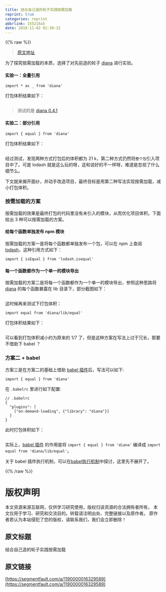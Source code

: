 ```yaml
---
title: 结合自己造的轮子实践按需加载
reprint: true
categories: reprint
abbrlink: 155216a5
date: 2018-11-02 02:30:12
---
```


{{% raw %}}
<blockquote><a href="https://github.com/MuYunyun/diana/issues/5" rel="nofollow noreferrer" target="_blank">&#x539F;&#x6587;&#x5730;&#x5740;</a></blockquote><p>&#x4E3A;&#x4E86;&#x63A2;&#x7A76;&#x6309;&#x9700;&#x52A0;&#x8F7D;&#x7684;&#x672C;&#x8D28;&#xFF0C;&#x9009;&#x62E9;&#x4E86;&#x5BF9;&#x5148;&#x524D;&#x9020;&#x7684;&#x8F6E;&#x5B50; <a href="https://github.com/MuYunyun/diana" rel="nofollow noreferrer" target="_blank">diana</a> &#x8FDB;&#x884C;&#x5B9E;&#x9A8C;&#x3002;</p><h4>&#x5B9E;&#x9A8C;&#x4E00;&#xFF1A;&#x5168;&#x91CF;&#x5F15;&#x7528;</h4><div class="widget-codetool" style="display:none"><div class="widget-codetool--inner"><span class="selectCode code-tool" data-toggle="tooltip" data-placement="top" title="" data-original-title="&#x5168;&#x9009;"></span> <span type="button" class="copyCode code-tool" data-toggle="tooltip" data-placement="top" data-clipboard-text="import * as _ from &apos;diana&apos;" title="" data-original-title="&#x590D;&#x5236;"></span> <span type="button" class="saveToNote code-tool" data-toggle="tooltip" data-placement="top" title="" data-original-title="&#x653E;&#x8FDB;&#x7B14;&#x8BB0;"></span></div></div><pre class="javascript hljs"><code class="js" style="word-break:break-word;white-space:initial"><span class="hljs-keyword">import</span> * <span class="hljs-keyword">as</span> _ <span class="hljs-keyword">from</span> <span class="hljs-string">&apos;diana&apos;</span></code></pre><p>&#x6253;&#x5305;&#x4F53;&#x79EF;&#x7ED3;&#x679C;&#x5982;&#x4E0B;&#xFF1A;</p><p><span class="img-wrap"><img data-src="http://oqhtscus0.bkt.clouddn.com/6de21bdb4cd2ac1d52a6e2af839ddeb0.jpg" src="https://static.alili.techhttp://oqhtscus0.bkt.clouddn.com/6de21bdb4cd2ac1d52a6e2af839ddeb0.jpg" alt="" title="" style="cursor:pointer;display:inline"></span></p><blockquote>&#x6D4B;&#x8BD5;&#x7684;&#x662F; <a href="https://github.com/MuYunyun/diana/tree/v0.4.1/lib" rel="nofollow noreferrer" target="_blank">diana 0.4.1</a></blockquote><h4>&#x5B9E;&#x9A8C;&#x4E8C;&#xFF1A;&#x90E8;&#x5206;&#x5F15;&#x7528;</h4><div class="widget-codetool" style="display:none"><div class="widget-codetool--inner"><span class="selectCode code-tool" data-toggle="tooltip" data-placement="top" title="" data-original-title="&#x5168;&#x9009;"></span> <span type="button" class="copyCode code-tool" data-toggle="tooltip" data-placement="top" data-clipboard-text="import { equal } from &apos;diana&apos;" title="" data-original-title="&#x590D;&#x5236;"></span> <span type="button" class="saveToNote code-tool" data-toggle="tooltip" data-placement="top" title="" data-original-title="&#x653E;&#x8FDB;&#x7B14;&#x8BB0;"></span></div></div><pre class="javascript hljs"><code class="js" style="word-break:break-word;white-space:initial"><span class="hljs-keyword">import</span> { equal } <span class="hljs-keyword">from</span> <span class="hljs-string">&apos;diana&apos;</span></code></pre><p>&#x6253;&#x5305;&#x4F53;&#x79EF;&#x7ED3;&#x679C;&#x5982;&#x4E0B;&#xFF1A;</p><p><span class="img-wrap"><img data-src="http://oqhtscus0.bkt.clouddn.com/57d8e10760e2ca6a264f235ba6532d27.jpg" src="https://static.alili.techhttp://oqhtscus0.bkt.clouddn.com/57d8e10760e2ca6a264f235ba6532d27.jpg" alt="" title="" style="cursor:pointer;display:inline"></span></p><p>&#x7ECF;&#x8FC7;&#x6D4B;&#x8BD5;&#xFF0C;&#x53D1;&#x73B0;&#x4E24;&#x79CD;&#x65B9;&#x5F0F;&#x6253;&#x5305;&#x540E;&#x7684;&#x4F53;&#x79EF;&#x90FD;&#x4E3A; 21 k&#xFF0C;&#x7B2C;&#x4E8C;&#x79CD;&#x65B9;&#x5F0F;&#x4ECD;&#x7136;&#x5C06;<code>&#x6574;&#x4E2A;&#x5305;</code>&#x5F15;&#x5165;&#x9879;&#x76EE;&#x4E2D;&#x4E86;&#x3002;&#x53EF;&#x662F; lodash &#x5C31;&#x662F;&#x8FD9;&#x4E48;&#x73A9;&#x7684;&#x5440;&#xFF0C;&#x8FD9;&#x548C;&#x8BF4;&#x597D;&#x7684;&#x4E0D;&#x4E00;&#x6837;&#x5440;&#xFF0C;&#x96BE;&#x9053;&#x662F;&#x5FFD;&#x89C6;&#x4E86;&#x4EC0;&#x4E48;&#x7EC6;&#x8282;&#x4E48;&#x3002;</p><p>&#x4E0B;&#x6587;&#x5C31;&#x6765;&#x63ED;&#x5F00;&#x9762;&#x7EB1;&#xFF0C;&#x5E76;&#x52A8;&#x624B;&#x6539;&#x9020;&#x9879;&#x76EE;&#xFF0C;&#x6700;&#x7EC8;&#x76EE;&#x6807;&#x662F;&#x7528;&#x7B2C;&#x4E8C;&#x79CD;&#x5199;&#x6CD5;&#x5B9E;&#x73B0;&#x6309;&#x9700;&#x52A0;&#x8F7D;&#xFF0C;&#x51CF;&#x5C0F;&#x6253;&#x5305;&#x4F53;&#x79EF;&#x3002;</p><h3 id="articleHeader0">&#x6309;&#x9700;&#x52A0;&#x8F7D;&#x7684;&#x65B9;&#x6848;</h3><p>&#x6309;&#x9700;&#x52A0;&#x8F7D;&#x7684;&#x6548;&#x679C;&#x662F;&#x6700;&#x7EC8;&#x6253;&#x5305;&#x7684;&#x4EE3;&#x7801;&#x91CC;&#x6CA1;&#x6709;&#x672A;&#x5F15;&#x5165;&#x7684;&#x6A21;&#x5757;&#xFF0C;&#x4ECE;&#x800C;&#x4F18;&#x5316;&#x9879;&#x76EE;&#x4F53;&#x79EF;&#x3002;&#x4E0B;&#x9762;&#x7ED9;&#x51FA; 3 &#x79CD;&#x53EF;&#x4EE5;&#x6309;&#x9700;&#x52A0;&#x8F7D;&#x7684;&#x65B9;&#x6848;&#x3002;</p><h4>&#x7ED9;&#x6BCF;&#x4E2A;&#x51FD;&#x6570;&#x5355;&#x72EC;&#x53D1;&#x5E03; npm &#x6A21;&#x5757;</h4><p>&#x6309;&#x9700;&#x52A0;&#x8F7D;&#x7684;&#x65B9;&#x6848;&#x4E00;&#x662F;&#x5C06;&#x6BCF;&#x4E2A;&#x51FD;&#x6570;&#x90FD;&#x5355;&#x72EC;&#x53D1;&#x5E03;&#x4E00;&#x4E2A;&#x5305;&#xFF0C;&#x53EF;&#x4EE5;&#x5728; npm &#x4E0A;&#x67E5;&#x9605; <a href="https://www.npmjs.com/search?q=lodash" rel="nofollow noreferrer" target="_blank">lodash</a>&#xFF0C;&#x8FD9;&#x79CD;&#x5F15;&#x7528;&#x65B9;&#x5F0F;&#x5982;&#x4E0B;&#xFF1A;</p><div class="widget-codetool" style="display:none"><div class="widget-codetool--inner"><span class="selectCode code-tool" data-toggle="tooltip" data-placement="top" title="" data-original-title="&#x5168;&#x9009;"></span> <span type="button" class="copyCode code-tool" data-toggle="tooltip" data-placement="top" data-clipboard-text="import { isEqual } from &apos;lodash.isequal&apos;" title="" data-original-title="&#x590D;&#x5236;"></span> <span type="button" class="saveToNote code-tool" data-toggle="tooltip" data-placement="top" title="" data-original-title="&#x653E;&#x8FDB;&#x7B14;&#x8BB0;"></span></div></div><pre class="javascript hljs"><code class="js" style="word-break:break-word;white-space:initial"><span class="hljs-keyword">import</span> { isEqual } <span class="hljs-keyword">from</span> <span class="hljs-string">&apos;lodash.isequal&apos;</span></code></pre><h4>&#x6BCF;&#x4E00;&#x4E2A;&#x51FD;&#x6570;&#x90FD;&#x4F5C;&#x4E3A;&#x4E00;&#x4E2A;&#x5355;&#x4E00;&#x7684;&#x6A21;&#x5757;&#x5BFC;&#x51FA;</h4><p>&#x6309;&#x9700;&#x52A0;&#x8F7D;&#x7684;&#x65B9;&#x6848;&#x4E8C;&#x662F;&#x5C06;&#x6BCF;&#x4E00;&#x4E2A;&#x51FD;&#x6570;&#x90FD;&#x4F5C;&#x4E3A;&#x4E00;&#x4E2A;&#x5355;&#x4E00;&#x7684;&#x6A21;&#x5757;&#x5BFC;&#x51FA;&#xFF0C;&#x53C2;&#x7167;&#x8FD9;&#x79CD;&#x601D;&#x8DEF;&#x5C06; <a href="https://github.com/MuYunyun/diana" rel="nofollow noreferrer" target="_blank">diana</a> &#x7684;&#x6BCF;&#x4E2A;&#x51FD;&#x6570;&#x66B4;&#x9732;&#x5728; lib &#x76EE;&#x5F55;&#x4E0B;&#xFF0C;&#x90E8;&#x5206;&#x622A;&#x56FE;&#x5982;&#x4E0B;&#xFF1A;</p><p><span class="img-wrap"><img data-src="http://oqhtscus0.bkt.clouddn.com/fe6032d2fc8169d21162350df63b4907.jpg-200" src="https://static.alili.techhttp://oqhtscus0.bkt.clouddn.com/fe6032d2fc8169d21162350df63b4907.jpg-200" alt="" title="" style="cursor:pointer;display:inline"></span></p><p>&#x8FD9;&#x65F6;&#x5019;&#x518D;&#x6765;&#x6D4B;&#x8BD5;&#x4E0B;&#x6253;&#x5305;&#x4F53;&#x79EF;&#xFF1A;</p><div class="widget-codetool" style="display:none"><div class="widget-codetool--inner"><span class="selectCode code-tool" data-toggle="tooltip" data-placement="top" title="" data-original-title="&#x5168;&#x9009;"></span> <span type="button" class="copyCode code-tool" data-toggle="tooltip" data-placement="top" data-clipboard-text="import equal from &apos;diana/lib/equal&apos;" title="" data-original-title="&#x590D;&#x5236;"></span> <span type="button" class="saveToNote code-tool" data-toggle="tooltip" data-placement="top" title="" data-original-title="&#x653E;&#x8FDB;&#x7B14;&#x8BB0;"></span></div></div><pre class="javascript hljs"><code class="js" style="word-break:break-word;white-space:initial"><span class="hljs-keyword">import</span> equal <span class="hljs-keyword">from</span> <span class="hljs-string">&apos;diana/lib/equal&apos;</span></code></pre><p>&#x6253;&#x5305;&#x4F53;&#x79EF;&#x7ED3;&#x679C;&#x5982;&#x4E0B;&#xFF1A;</p><p><span class="img-wrap"><img data-src="http://oqhtscus0.bkt.clouddn.com/45f21d4f858962dbfe423c358acbace3.jpg" src="https://static.alili.techhttp://oqhtscus0.bkt.clouddn.com/45f21d4f858962dbfe423c358acbace3.jpg" alt="" title="" style="cursor:pointer;display:inline"></span></p><p>&#x53EF;&#x4EE5;&#x770B;&#x5230;&#x6253;&#x5305;&#x4F53;&#x79EF;&#x51CF;&#x5C0F;&#x7EA6;&#x4E3A;&#x539F;&#x6765;&#x7684; 1/7 &#x4E86;&#xFF0C;&#x4F46;&#x662F;&#x8FD9;&#x79CD;&#x65B9;&#x6848;&#x5728;&#x5199;&#x6CD5;&#x4E0A;&#x8FC7;&#x4E8E;&#x5197;&#x957F;&#xFF0C;&#x90A3;&#x8981;&#x4E0D;&#x501F;&#x52A9;&#x4E0B; babel &#xFF1F;</p><h3 id="articleHeader1">&#x65B9;&#x6848;&#x4E8C; + babel</h3><p>&#x65B9;&#x6848;&#x4E09;&#x662F;&#x5728;&#x65B9;&#x6848;&#x4E8C;&#x7684;&#x57FA;&#x7840;&#x4E0A;&#x501F;&#x52A9; <a href="https://github.com/demos-platform/babel-plugin-on-demand-loading" rel="nofollow noreferrer" target="_blank">babel &#x63D2;&#x4EF6;</a>&#x540E;&#xFF0C;&#x5199;&#x6CD5;&#x53EF;&#x4EE5;&#x5982;&#x4E0B;:</p><div class="widget-codetool" style="display:none"><div class="widget-codetool--inner"><span class="selectCode code-tool" data-toggle="tooltip" data-placement="top" title="" data-original-title="&#x5168;&#x9009;"></span> <span type="button" class="copyCode code-tool" data-toggle="tooltip" data-placement="top" data-clipboard-text="import { equal } from &apos;diana&apos;" title="" data-original-title="&#x590D;&#x5236;"></span> <span type="button" class="saveToNote code-tool" data-toggle="tooltip" data-placement="top" title="" data-original-title="&#x653E;&#x8FDB;&#x7B14;&#x8BB0;"></span></div></div><pre class="javascript hljs"><code class="js" style="word-break:break-word;white-space:initial"><span class="hljs-keyword">import</span> { equal } <span class="hljs-keyword">from</span> <span class="hljs-string">&apos;diana&apos;</span></code></pre><p>&#x5728; <code>.babelrc</code> &#x91CC;&#x8FDB;&#x884C;&#x5982;&#x4E0B;&#x914D;&#x7F6E;:</p><div class="widget-codetool" style="display:none"><div class="widget-codetool--inner"><span class="selectCode code-tool" data-toggle="tooltip" data-placement="top" title="" data-original-title="&#x5168;&#x9009;"></span> <span type="button" class="copyCode code-tool" data-toggle="tooltip" data-placement="top" data-clipboard-text="// .babelrc
{
  &quot;plugins&quot;: [
    [&quot;on-demand-loading&quot;, {&quot;library&quot;: &quot;diana&quot;}]
  ]
}" title="" data-original-title="&#x590D;&#x5236;"></span> <span type="button" class="saveToNote code-tool" data-toggle="tooltip" data-placement="top" title="" data-original-title="&#x653E;&#x8FDB;&#x7B14;&#x8BB0;"></span></div></div><pre class="javascript hljs"><code class="js"><span class="hljs-comment">// .babelrc</span>
{
  <span class="hljs-string">&quot;plugins&quot;</span>: [
    [<span class="hljs-string">&quot;on-demand-loading&quot;</span>, {<span class="hljs-string">&quot;library&quot;</span>: <span class="hljs-string">&quot;diana&quot;</span>}]
  ]
}</code></pre><p>&#x6B64;&#x65F6;&#x6253;&#x5305;&#x4F53;&#x79EF;&#x5982;&#x4E0B;&#xFF1A;</p><p><span class="img-wrap"><img data-src="http://oqhtscus0.bkt.clouddn.com/d1bca6090e03924a6a565570bde84c66.jpg" src="https://static.alili.techhttp://oqhtscus0.bkt.clouddn.com/d1bca6090e03924a6a565570bde84c66.jpg" alt="" title="" style="cursor:pointer;display:inline"></span></p><p>&#x5B9E;&#x9645;&#x4E0A;&#xFF0C;<a href="https://github.com/demos-platform/babel-plugin-on-demand-loading" rel="nofollow noreferrer" target="_blank">babel &#x63D2;&#x4EF6;</a> &#x7684;&#x4F5C;&#x7528;&#x662F;&#x5C06; <code>import { equal } from &apos;diana&apos;</code> &#x7F16;&#x8BD1;&#x6210; <code>import equal from &apos;diana/lib/equal&apos;</code>&#x3002;</p><p>&#x5173;&#x4E8E; babel &#x63D2;&#x4EF6;&#x6267;&#x884C;&#x673A;&#x5236;&#xFF0C;&#x53EF;&#x4EE5;&#x5728;<a href="https://github.com/MuYunyun/blog/blob/master/BasicSkill/%E7%95%AA%E5%A4%96%E7%AF%87/babel%E6%89%A7%E8%A1%8C%E6%9C%BA%E5%88%B6.md" rel="nofollow noreferrer" target="_blank">babel&#x6267;&#x884C;&#x673A;&#x5236;</a>&#x4E2D;&#x63A2;&#x8BA8;&#xFF0C;&#x8FD9;&#x91CC;&#x5148;&#x4E0D;&#x5C55;&#x5F00;&#x4E86;&#x3002;</p>
{{% /raw %}}

# 版权声明
本文资源来源互联网，仅供学习研究使用，版权归该资源的合法拥有者所有，
本文仅用于学习、研究和交流目的。转载请注明出处、完整链接以及原作者。
原作者若认为本站侵犯了您的版权，请联系我们，我们会立即删除！

## 原文标题
结合自己造的轮子实践按需加载

## 原文链接
[https://segmentfault.com/a/1190000016329589](https://segmentfault.com/a/1190000016329589)

